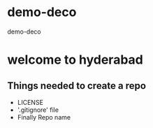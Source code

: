 # demo-deco
demo-deco
# welcome to hyderabad

## Things needed to create a repo
 - LICENSE
 - '.gitignore' file
 - Finally Repo name
